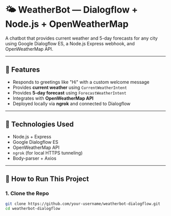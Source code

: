 # 🌤️ WeatherBot — Dialogflow + Node.js + OpenWeatherMap

A chatbot that provides current weather and 5-day forecasts for any city using Google Dialogflow ES, a Node.js Express webhook, and OpenWeatherMap API.

---

## 🔧 Features

- Responds to greetings like "Hi" with a custom welcome message
- Provides **current weather** using `CurrentWeatherIntent`
- Provides **5-day forecast** using `ForecastWeatherIntent`
- Integrates with **OpenWeatherMap API**
- Deployed locally via **ngrok** and connected to Dialogflow

---

## 🧰 Technologies Used

- Node.js + Express
- Google Dialogflow ES
- OpenWeatherMap API
- `ngrok` (for local HTTPS tunneling)
- Body-parser + Axios

---

## 🚀 How to Run This Project

### 1. Clone the Repo

```bash
git clone https://github.com/your-username/weatherbot-dialogflow.git
cd weatherbot-dialogflow
